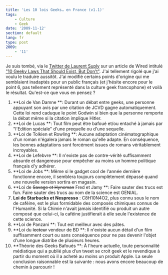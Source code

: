 ```yaml
---
title: 'Les 10 lois Geeks… en France (v1.1)'
tags:
    - Culture
    - Geek
date: '2009-11-12'
section: default
lang: fr
type: post
2009:
    - '11'
---
```


Je suis tombé, via le [Twitter de Laurent Suply](https://twitter.com/lsuply) sur un article de Wired intitulé ["10 Geeky Laws That Should Exist, But Don't"](http://web.archive.org/web/20131102064716///www.wired.com:80/geekdad/2009/11/10-geeky-laws-that-should-exist-but-dont/). J'ai tellement rigolé que j'ai voulu le traduire aussitôt. J'ai modifié certains points d'origine qui me semblaient inadaptés pour un public français (et j'hésite encore pour le point 6, pas tellement représenté dans la culture geek francophone) et voilà le résultat. Qu'est-ce que vous en pensez ?

1. **Loi de Van Damne **: Durant un débat entre geeks, une personne appuyant son avis par une citation de JCVD gagne automatiquement. Cette loi rend caduque le point Godwin si bien que la personne remporte la débat même si la citation implique Hitler.
2. **Loi de Lucas **: Tout film peut être bafoué et/ou entaché à jamais par "l'Edition spéciale" d'une prequelle ou d'une sequelle.
3. **Loi de Tolkien et Rowling **: Aucune adaptation cinématographique d'un roman n'égalera jamais le roman qu'elle adapte. En conséquence, les bonnes adaptations sont forcément issues de romans véritablement incroyables.
4. **Loi de Lefebvre **: Il n'existe pas de contre-vérité suffisamment absurde et dangereuse pour empêcher au moins un homme politique français d'y adhérer.
5. **Loi de Jobs **: Même si le gadget cool de l'année dernière fonctionne encore, il semblera toujours complètement dépassé quand une nouvelle version sortira en magasin.
6. **Loi de <del datetime="2009-11-13T06:04:29">Savage et Hyneman</del> Fred et Jamy **: Faire sauter des trucs est fun. Faire sauter des trucs au nom de la science est GENIAL.
7. **Loi de Starbucks et Nespresso**&nbsp;: C8H10N4O2, plus connu sous le nom de caféine, est le plus formidable des composés chimiques connus de l'Humanité. Si la Chimie n'avait jamais identifié ou produit un autre composé que celui-ci, la caféine justifierait à elle seule l'existence de cette science.
8. **Loi de Panzani **: Tout est meilleur avec des pâtes.
9. **Loi du <del datetime="2009-11-13T06:04:29">lecteur</del> vendeur de BD **: Il n'existe aucun détail d'un film suffisamment court ou sans conséquence pour ne pas devenir l'objet d'une longue diatribe de plusieurs heures.
10. **Théorie des Geeks Bafoués **: À l'heure actuelle, toute personnalité médiatique qui a publié plus d’un tweet se croit geek et le revendique à partir du moment où il a acheté au moins un produit Apple. La seule conclusion raisonnable est la suivante&nbsp;: nous avons encore beaucoup de chemin à parcourir !